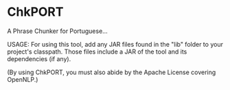 ChkPORT
=======

A Phrase Chunker for Portuguese...

USAGE: For using this tool, add any JAR files found in the "lib" folder to your project's classpath. Those files include a JAR of the tool and its dependencies (if any).

(By using ChkPORT, you must also abide by the Apache License covering OpenNLP.)
